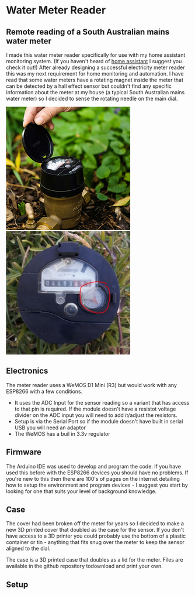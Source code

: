 # Water Meter Reader
## Remote reading of a South Australian mains water meter

I made this water meter reader specifically for use with my home assistant monitoring system.  (If you haven't heard of [home assistant](https://www.home-assistant.io/) I suggest you check it out!)  After already designing a successful electricity meter reader this was my next requirement for home monitoring and automation.
I have read that some water meters have a rotating magnet inside the meter that can be detected by a hall effect sensor but couldn't find any specific information about the meter at my house (a typical South Australian mains water meter) so I decided to sense the rotating needle on the main dial.

![SA Water Meter](https://github.com/CraigHoffmann/water-meter-reader/blob/readme-edits/watermeter2.jpg?raw=true) ![Meter Dial](https://github.com/CraigHoffmann/water-meter-reader/blob/readme-edits/watermeter3.JPG?raw=true)

## Electronics

The meter reader uses a WeMOS D1 Mini (R3) but would work with any ESP8266 with a few conditions.

* It uses the ADC Input for the sensor reading so a variant that has access to that pin is required.  If the module doesn't have a resistot voltage divider on the ADC input you will need to add it/adjust the resistors.
* Setup is via the Serial Port so if the module doesn't have built in serial USB you will need an adaptor
* The WeMOS has a buil in 3.3v regulator


## Firmware

The Arduino IDE was used to develop and program the code.  If you have used this before with the ESP8266 devices you should have no problems.  If you're new to this then there are 100's of pages on the internet detailing how to setup the environment and program devices - I suggest you start by looking for one that suits your level of background knowledge.

## Case

The cover had been broken off the meter for years so I decided to make a new 3D printed cover that doubled as the case for the sensor.  If you don't have access to a 3D printer you could probably use the bottom of a plastic container or tin - anything that fits snug over the meter to keep the sensor aligned to the dial.

The case is a 3D printed case that doubles as a lid for the meter.  Files are available in the github repository todownload and print your own.

## Setup

